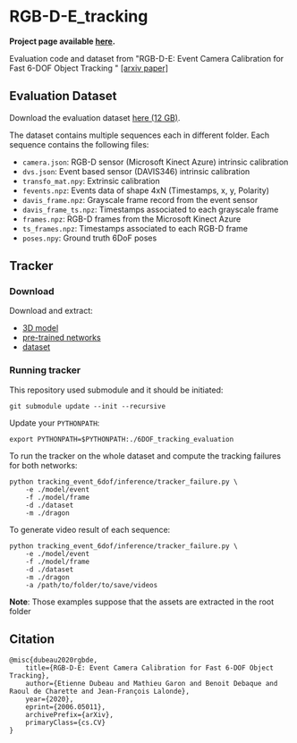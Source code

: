 # RGB-D-E_tracking
**Project page available [here](https://lvsn.github.io/rgbde_tracking).**

Evaluation code and dataset from "RGB-D-E: Event Camera Calibration for Fast 6-DOF Object Tracking
" [\[arxiv paper\]](http://arxiv.org/abs/2006.05011)


## Evaluation Dataset

Download the evaluation dataset [here (12 GB)](https://hdrdb-public.s3.valeria.science/rgbde/rgbde_dataset.zip).

The dataset contains multiple sequences each in different folder.
Each sequence contains the following files:

 * `camera.json`: RGB-D sensor (Microsoft Kinect Azure) intrinsic calibration
 * `dvs.json`: Event based sensor (DAVIS346) intrinsic calibration
 * `transfo_mat.npy`: Extrinsic calibration
 * `fevents.npz`: Events data of shape 4xN (Timestamps, x, y, Polarity) 
 * `davis_frame.npz`: Grayscale frame record from the event sensor    
 * `davis_frame_ts.npz`: Timestamps associated to each grayscale frame
 * `frames.npz`: RGB-D frames from the Microsoft Kinect Azure
 * `ts_frames.npz`: Timestamps associated to each RGB-D frame
 * `poses.npy`: Ground truth 6DoF poses

## Tracker

### Download

Download and extract:
 * [3D model](https://hdrdb-public.s3.valeria.science/6dofobjecttracking/dragon_model.tar.gz)
 * [pre-trained networks](https://hdrdb-public.s3.valeria.science/rgbde/rgbde_model.zip)
 * [dataset](https://hdrdb-public.s3.valeria.science/rgbde/rgbde_dataset.zip)

### Running tracker

This repository used submodule and it should be initiated:
```
git submodule update --init --recursive
```

Update your `PYTHONPATH`:
```
export PYTHONPATH=$PYTHONPATH:./6DOF_tracking_evaluation
```

To run the tracker on the whole dataset and compute the tracking failures for both networks:
```
python tracking_event_6dof/inference/tracker_failure.py \
    -e ./model/event
    -f ./model/frame
    -d ./dataset
    -m ./dragon
```

To generate video result of each sequence:
```
python tracking_event_6dof/inference/tracker_failure.py \
    -e ./model/event
    -f ./model/frame
    -d ./dataset
    -m ./dragon
    -a /path/to/folder/to/save/videos
```


**Note**: Those examples suppose that the assets are extracted in the root folder

## Citation

```
@misc{dubeau2020rgbde,
    title={RGB-D-E: Event Camera Calibration for Fast 6-DOF Object Tracking},
    author={Etienne Dubeau and Mathieu Garon and Benoit Debaque and Raoul de Charette and Jean-François Lalonde},
    year={2020},
    eprint={2006.05011},
    archivePrefix={arXiv},
    primaryClass={cs.CV}
}
```

